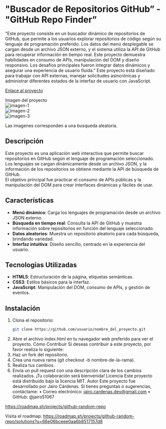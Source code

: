 # "Buscador de Repositorios GitHub” - "GitHub Repo Finder” 
"Este proyecto consiste en un buscador dinámico de repositorios de GitHub, que permite a los usuarios explorar repositorios de código según su lenguaje de programación preferido. Los datos del menú desplegable se cargan desde un archivo JSON externo, y el sistema utiliza la API de GitHub para recuperar información en tiempo real. Este proyecto demuestra habilidades en consumo de APIs, manipulación del DOM y diseño responsivo. Los desafíos principales fueron integrar datos dinámicos y asegurar una experiencia de usuario fluida." Este proyecto está diseñado para trabajar con API externas, manejar solicitudes asincrónicas y administrar diferentes estados de la interfaz de usuario con JavaScript.

[Enlace al proyecto](https://jairo51067.github.io/GitHub-Random-Repository-/ )  

Imagen del proyecto
<br>
![imagen-1](https://github.com/user-attachments/assets/5c42ee9d-30c4-45b3-9df3-b6246b1bcf0a)
<br>
![imagen-2](https://github.com/user-attachments/assets/4d9ca0a1-3425-464d-a1ec-6af29e8734f8)
<br>
![imagen-3](https://github.com/user-attachments/assets/18e1ca1d-6f6c-43c0-9d9a-b22a2ebcc7a8)

Las imagenes corresponden a una busqueda aleatoria.

## Descripción  
Este proyecto es una aplicación web interactiva que permite buscar repositorios en GitHub según el lenguaje de programación seleccionado. Los lenguajes se cargan dinámicamente desde un archivo JSON, y la información de los repositorios se obtiene mediante la API de búsqueda de GitHub.  
El objetivo principal fue practicar el consumo de APIs públicas y la manipulación del DOM para crear interfaces dinámicas y fáciles de usar.  

## Características  
- **Menú dinámico**: Carga los lenguajes de programación desde un archivo JSON externo.  
- **Búsqueda en tiempo real**: Consulta la API de GitHub y muestra información sobre repositorios en función del lenguaje seleccionado.  
- **Datos aleatorios**: Muestra un repositorio aleatorio para cada búsqueda, brindando variedad.  
- **Interfaz intuitiva**: Diseño sencillo, centrado en la experiencia del usuario.  

## Tecnologías Utilizadas  
- **HTML5**: Estructuración de la página, etiquetas semánticas.  
- **CSS3**: Estilos básicos para la interfaz.  
- **JavaScript**: Manipulación del DOM, consumo de APIs, y gestión de eventos.  

## Instalación  
1. Clona el repositorio:  
   ```bash
   git clone https://github.com/usuario/nombre_del_proyecto.git
2.	Abre el archivo index.html en tu navegador web preferido para ver el proyecto.
Cómo Contribuir
Si deseas contribuir a este proyecto, por favor realiza lo siguiente:
1.	Haz un fork del repositorio.
2.	Crea una nueva rama (git checkout -b nombre-de-la-rama).
3.	Realiza tus cambios.
4.	Envía un pull request con una descripción clara de los cambios realizados.
¡Tu colaboración será bienvenida!
Licencia
Este proyecto está distribuido bajo la licencia MIT.
Autor
Este proyecto fue desarrollado por Jairo Cárdenas.
Si tienes preguntas o sugerencias, contáctame:
•	Correo electrónico: jairo.cardenas.dev@gmail.com
•	GitHub: @jairo51067


https://roadmap.sh/projects/github-random-repo 

Visita el roadmap: https://roadmap.sh/projects/github-random-repo/solutions?u=66e06bceee0aa6b8517157d8  

